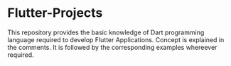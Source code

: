 # Flutter-Projects
This repository provides the basic knowledge of Dart programming language required to develop Flutter Applications.
Concept is explained in the comments.
It is followed by the corresponding examples whereever required.
